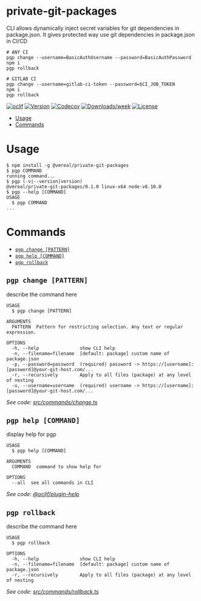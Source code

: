 private-git-packages
====================

CLI allows dynamically inject secret variables for git dependencies in package.json. It gives protected way use git dependencies in package.json in CI/CD


```
# ANY CI
pgp change --username=BasicAuthUsername --password=BasicAuthPassword
npm i
pgp rollback

```

```
# GITLAB CI
pgp change --username=gitlab-ci-token --password=$CI_JOB_TOKEN
npm i
pgp rollback

```

[![oclif](https://img.shields.io/badge/cli-oclif-brightgreen.svg)](https://oclif.io)
[![Version](https://img.shields.io/npm/v/private-git-packages.svg)](https://npmjs.org/package/private-git-packages)
[![Codecov](https://codecov.io/gh/vMReal/private-git-packages/branch/master/graph/badge.svg)](https://codecov.io/gh/vMReal/private-git-packages)
[![Downloads/week](https://img.shields.io/npm/dw/private-git-packages.svg)](https://npmjs.org/package/private-git-packages)
[![License](https://img.shields.io/npm/l/private-git-packages.svg)](https://github.com/vMReal/private-git-packages/blob/master/package.json)

<!-- toc -->
* [Usage](#usage)
* [Commands](#commands)
<!-- tocstop -->

# Usage
<!-- usage -->
```sh-session
$ npm install -g @vmreal/private-git-packages
$ pgp COMMAND
running command...
$ pgp (-v|--version|version)
@vmreal/private-git-packages/0.1.0 linux-x64 node-v8.10.0
$ pgp --help [COMMAND]
USAGE
  $ pgp COMMAND
...
```
<!-- usagestop -->
# Commands
<!-- commands -->
* [`pgp change [PATTERN]`](#pgp-change-pattern)
* [`pgp help [COMMAND]`](#pgp-help-command)
* [`pgp rollback`](#pgp-rollback)

## `pgp change [PATTERN]`

describe the command here

```
USAGE
  $ pgp change [PATTERN]

ARGUMENTS
  PATTERN  Pattern for restricting selection. Any text or regular expression.

OPTIONS
  -h, --help               show CLI help
  -n, --filename=filename  [default: package] custom name of package.json
  -p, --password=password  (required) password -> https://[username]:[password]@your-git-host.com/...
  -r, --recursively        Apply to all files (package) at any level of nesting
  -u, --username=username  (required) username -> https://[username]:[password]@your-git-host.com/...
```

_See code: [src/commands/change.ts](https://github.com/vMReal/private-git-packages/blob/v0.1.0/src/commands/change.ts)_

## `pgp help [COMMAND]`

display help for pgp

```
USAGE
  $ pgp help [COMMAND]

ARGUMENTS
  COMMAND  command to show help for

OPTIONS
  --all  see all commands in CLI
```

_See code: [@oclif/plugin-help](https://github.com/oclif/plugin-help/blob/v2.2.3/src/commands/help.ts)_

## `pgp rollback`

describe the command here

```
USAGE
  $ pgp rollback

OPTIONS
  -h, --help               show CLI help
  -n, --filename=filename  [default: package] custom name of package.json
  -r, --recursively        Apply to all files (package) at any level of nesting
```

_See code: [src/commands/rollback.ts](https://github.com/vMReal/private-git-packages/blob/v0.1.0/src/commands/rollback.ts)_
<!-- commandsstop -->
